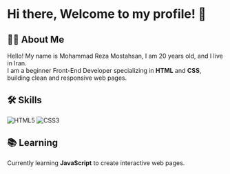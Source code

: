 # Hi there, Welcome to my profile! 👋

## 🧑‍💻 About Me
Hello! My name is Mohammad Reza Mostahsan, I am 20 years old, and I live in Iran.  
I am a beginner Front-End Developer specializing in **HTML** and **CSS**, building clean and responsive web pages.  

## 🛠 Skills
![HTML5](https://img.shields.io/badge/HTML5-E34F26?style=for-the-badge&logo=html5&logoColor=white)
![CSS3](https://img.shields.io/badge/CSS3-1572B6?style=for-the-badge&logo=css3&logoColor=white)

## 📚 Learning
Currently learning **JavaScript** to create interactive web pages.

